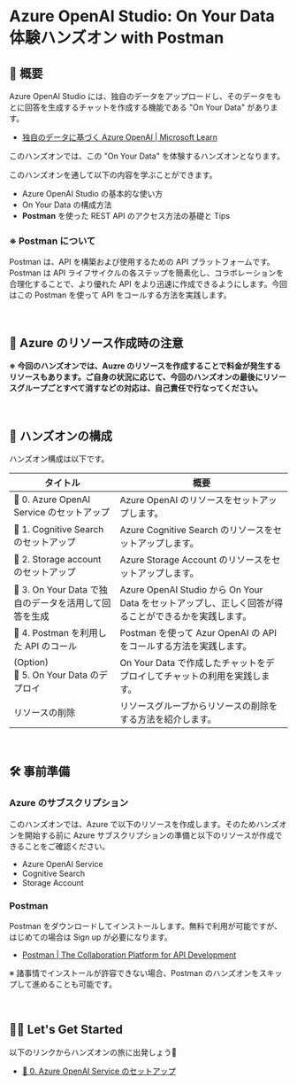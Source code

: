 # Azure OpenAI Studio: On Your Data 体験ハンズオン with Postman

## 💫 概要

Azure OpenAI Studio には、独自のデータをアップロードし、そのデータをもとに回答を生成するチャットを作成する機能である "On Your Data" があります。

- [独自のデータに基づく Azure OpenAI | Microsoft Learn](https://learn.microsoft.com/ja-jp/azure/ai-services/openai/concepts/use-your-data)

このハンズオンでは、この "On Your Data" を体験するハンズオンとなります。

このハンズオンを通して以下の内容を学ぶことができます。

- Azure OpenAI Studio の基本的な使い方
- On Your Data の構成方法
- **Postman** を使った REST API のアクセス方法の基礎と Tips

### ※ Postman について

Postman は、API を構築および使用するための API プラットフォームです。Postman は API ライフサイクルの各ステップを簡素化し、コラボレーションを合理化することで、より優れた API をより迅速に作成できるようにします。今回はこの Postman を使って API をコールする方法を実践します。

<br>

## 🚧 Azure のリソース作成時の注意

**※ 今回のハンズオンでは、Auzre のリソースを作成することで料金が発生するリソースもあります。ご自身の状況に応じて、今回のハンズオンの最後にリソースグループごとすべて消すなどの対応は、自己責任で行なってください。**

<br>

## 🔖 ハンズオンの構成

ハンズオン構成は以下です。

タイトル | 概要
--- | ---
🧪 0. Azure OpenAI Service のセットアップ | Azure OpenAI のリソースをセットアップします。
🧪 1. Cognitive Search のセットアップ | Azure Cognitive Search のリソースをセットアップします。
🧪 2. Storage account のセットアップ | Azure Storage Account のリソースをセットアップします。
🧪 3. On Your Data で独自のデータを活用して回答を生成 | Azure OpenAI Studio から On Your Data をセットアップし、正しく回答が得ることができるかを実践します。
🧪 4. Postman を利用した API のコール | Postman を使って Azur OpenAI の API をコールする方法を実践します。
(Option)<br>🧪 5. On Your Data のデプロイ | On Your Data で作成したチャットをデプロイしてチャットの利用を実践します。
リソースの削除 | リソースグループからリソースの削除をする方法を紹介します。

<br>

## 🛠️ 事前準備

### Azure のサブスクリプション

このハンズオンでは、Azure で以下のリソースを作成します。そのためハンズオンを開始する前に Azure サブスクリプションの準備と以下のリソースが作成できることをご確認ください。

- Azure OpenAI Service
- Cognitive Search
- Storage Account

### Postman

Postman をダウンロードしてインストールします。無料で利用が可能ですが、はじめての場合は Sign up が必要になります。  

- [Postman | The Collaboration Platform for API Development](https://www.postman.com/)

※ 諸事情でインストールが許容できない場合、Postman のハンズオンをスキップして進めることも可能です。

<br>

## 🧑‍💻 Let's Get Started

以下のリンクからハンズオンの旅に出発しょう🚀

- [🧪 0. Azure OpenAI Service のセットアップ](./docs/setup-azure-openai.md)
